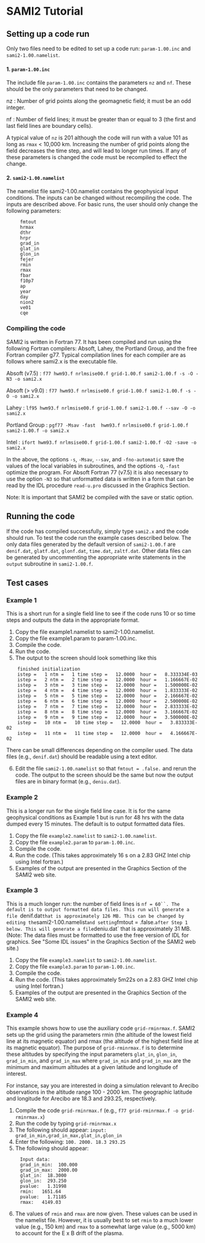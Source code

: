 # SAMI2 Tutorial

## Setting up a code run

Only two files need to be edited to set up a code run:
`param-1.00.inc` and `sami2-1.00.namelist`.

#### 1. `param-1.00.inc`

The include file `param-1.00.inc` contains the parameters `nz` and `nf`. These should be the only parameters that need to be changed.

nz
: Number of grid points along the geomagnetic field; it must be an odd integer. 

nf
: Number of field lines; it must be greater than or equal to 3 (the first and last field lines are boundary cells).

A typical value of `nz` is 201 although the code will run with a value 101 as long as `rmax` < 10,000 km. Increasing the number of grid points along the field decreases the time step, and will lead to longer run times. If any of these parameters is changed the code must be recompiled to effect the change.

#### 2. `sami2-1.00.namelist`

The namelist file sami2-1.00.namelist contains the geophysical input conditions. The inputs can be changed without recompiling the code. The inputs are described above. For basic runs, the user should only change the following parameters:

```text
	 fmtout    
	 hrmax
	 dthr
	 hrpr
	 grad_in   
	 glat_in   
	 glon_in   
	 fejer     
	 rmin      
	 rmax      
	 fbar      
	 f10p7     
	 ap        
	 year      
	 day 
	 nion2      
	 ve01
	 cqe
```

### Compiling the code

SAMI2 is written in Fortran 77. It has been compiled and run using the following Fortran compilers: Absoft, Lahey, the Portland Group, and the free Fortran compiler g77. Typical compilation lines for each compiler are as follows where sami2.x is the executable file. 

Absoft (v7.5)
: `f77 hwm93.f nrlmsise00.f grid-1.00.f sami2-1.00.f -s -O -N3 -o sami2.x`

Absoft (> v9.0)
: `f77 hwm93.f nrlmsise00.f grid-1.00.f sami2-1.00.f -s -O -o sami2.x`

Lahey
: `lf95 hwm93.f nrlmsise00.f grid-1.00.f sami2-1.00.f --sav -O -o sami2.x`

Portland Group
: `pgf77 -Msav -fast  hwm93.f nrlmsise00.f grid-1.00.f sami2-1.00.f -o sami2.x`

Intel
: `ifort hwm93.f nrlmsise00.f grid-1.00.f sami2-1.00.f -O2 -save -o sami2.x`

In the above, the options `-s`, `-Msav`, `--sav`, and `-fno-automatic` save the values of the local variables in subroutines, and the options `-O`, `-fast` optimize the program. For Absoft Fortran 77 (v7.5) it is also necessary to use the option `-N3` so that unformatted data is written in a form that can be read by the IDL procedure `read-u.pro` discussed in the Graphics Section.

Note: It is important that SAMI2 be compiled with the save or static option.


## Running the code

If the code has compiled successfully, simply type `sami2.x` and the code should run. To test the code run the example cases described below. The only data files generated by the default version of `sami2-1.00.f` are `denif.dat`, `glatf.dat`, `glonf.dat`, `time.dat`, `zaltf.dat`. Other data files can be generated by uncommenting the appropriate write statements in the `output` subroutine in `sami2-1.00.f`.
   
## Test cases

### Example 1

This is a short run for a single field line to see if the code
runs 10 or so time steps and outputs the data in the
appropriate format. 

1.  Copy the file example1.namelist to sami2-1.00.namelist.
2.  Copy the file example1.param to param-1.00.inc.
3.  Compile the code.
4.  Run the code. 
5.  The output to the screen should look something like this
```text
	finished initialization
	istep =   1 ntm =   1 time step =   12.0000  hour =   8.333334E-03
	istep =   2 ntm =   2 time step =   12.0000  hour =   1.166667E-02
	istep =   3 ntm =   3 time step =   12.0000  hour =   1.500000E-02
	istep =   4 ntm =   4 time step =   12.0000  hour =   1.833333E-02
	istep =   5 ntm =   5 time step =   12.0000  hour =   2.166667E-02
	istep =   6 ntm =   6 time step =   12.0000  hour =   2.500000E-02
	istep =   7 ntm =   7 time step =   12.0000  hour =   2.833333E-02
	istep =   8 ntm =   8 time step =   12.0000  hour =   3.166667E-02
	istep =   9 ntm =   9 time step =   12.0000  hour =   3.500000E-02
	istep =   10 ntm =   10 time step =   12.0000  hour =   3.833333E-02
	istep =   11 ntm =   11 time step =   12.0000  hour =   4.166667E-02
```
There can be small differences depending on the compiler used. The data files (e.g., `denif.dat`) should be readable using a text editor. 

6.  Edit the file `sami2-1.00.namelist` so that `fmtout = .false.` and rerun the code. The output to the screen should be the same but now the output files are in binary format (e.g., `deniu.dat`).

### Example 2

This is a longer run for the single field line case. It is for the same geophysical conditions as Example 1 but is run for 48 hrs with the data dumped every 15 minutes. The default is to output formatted data files.

1.  Copy the file `example2.namelist` to `sami2-1.00.namelist`.
2.  Copy the file `example2.param` to `param-1.00.inc`.
3.  Compile the code.
4.  Run the code. (This takes approximately 16 s on a 2.83 GHZ Intel chip using Intel fortran.)
5.  Examples of the output are presented in the Graphics Section of the SAMI2 web site.

### Example 3

This is a much longer run: the number of field lines is `nf = 60``. The default is to output formatted data files. This run will generate a file `denif.dat` that is approximately 126 MB. This can be changed by editing the `sami2-1.00.namelist` and setting `fmtout = .false.` after Step 1 below. This will generate a file `deniu.dat` that is approximately 31 MB. (Note: The data files must be formatted to use the free version of IDL for graphics. See "Some IDL issues" in the Graphics Section of the SAMI2 web site.)

1.  Copy the file `example3.namelist` to `sami2-1.00.namelist`.
2.  Copy the file `example3.param` to `param-1.00.inc`.
3.  Compile the code.
4.  Run the code. (This takes approximately 5m22s on a 2.83 GHZ Intel chip using Intel fortran.)
5.  Examples of the output are presented in the Graphics Section of the SAMI2 web site.

### Example 4

This example shows how to use the auxiliary code `grid-rminrmax.f`. SAMI2 sets up the grid using the parameters rmin (the altitude of the lowest field line at its magnetic equator) and rmax (the altitude of the highest field line at its magnetic equator). The purpose of `grid-rminrmax.f` is to determine these altitudes by specifying the input parameters `glat_in`, `glon_in`, `grad_in_min`, and `grad_in_max` where `grad_in_min` and `grad_in_max` are the minimum and maximum altitudes at a given latitude and longitude of interest.

For instance, say you are interested in doing a simulation relevant to Arecibo observations in the altitude range 100 - 2000 km. The geographic latitude and longitude for Arecibo are 18.3 and 293.25, respectively.

1. Compile the code `grid-rminrmax.f`
   (e.g., `f77 grid-rminrmax.f -o grid-rminrmax.x`)
2. Run the code by typing 
	 `grid-rminrmax.x`
3. The following should appear: 
	 `input: grad_in_min,grad_in_max,glat_in,glon_in`
4. Enter the following:
	`100. 2000. 18.3 293.25`
5. The following should appear: 
```text
	 Input data:
	 grad_in_min:  100.000 
	 grad_in_max:  2000.00 
	 glat_in:  18.3000 
	 glon_in:  293.250
	 pvalue:   1.31998 
	 rmin:   1651.64 
	 pvalue:   1.71185 
	 rmax:   4149.03
```
6. The values of `rmin` and `rmax` are now given. These values can be used in the namelist file. However, it is usually best to set `rmin` to a much lower value (e.g., 150 km) and `rmax` to a somewhat large value (e.g., 5000 km) to account for the E x B drift of the plasma.